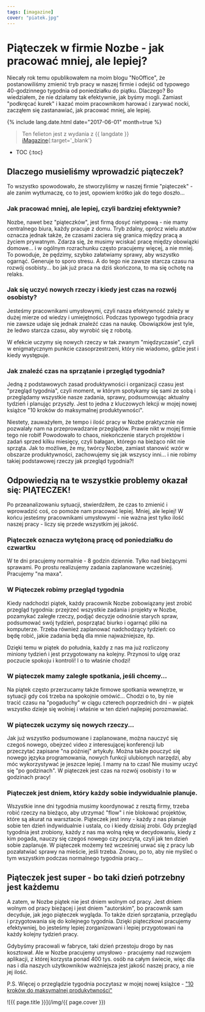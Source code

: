```yaml
---
tags: [imagazine]
cover: "piatek.jpg"
---
```


# Piąteczek w firmie Nozbe - jak pracować mniej, ale lepiej?

Niecały rok temu opublikowałem na moim blogu "NoOffice", że postanowiliśmy zmienić tryb pracy w naszej firmie i odejść od typowego 40-godzinnego tygodnia od poniedziałku do piątku. Dlaczego? Bo wiedziałem, że nie działamy tak efektywnie, jak byśmy mogli. Zamiast "podkręcać kurek" i kazać moim pracownikom harować i zarywać nocki, zacząłem się zastanawiać, jak pracować mniej, ale lepiej.

<!--More-->

{% include lang.date.html date="2017-06-01" month=true %}

> Ten felieton jest z wydania z {{ langdate }} [iMagazine](https://imagazine.pl){:target='_blank'}

* TOC
{:toc}

## Dlaczego musieliśmy wprowadzić piąteczek?

To wszystko spowodowało, że stworzyliśmy w naszej firmie "piąteczek" - ale zanim wytłumaczę, co to jest, opowiem krótko jak do tego doszło...

### Jak pracować mniej, ale lepiej, czyli bardziej efektywnie?

Nozbe, nawet bez "piąteczków", jest firmą dosyć nietypową - nie mamy centralnego biura, każdy pracuje z domu. Tryb zdalny, oprócz wielu atutów oznacza jednak także, że czasami zaciera się granica między pracą a życiem prywatnym. Zdarza się, że musimy wciskać pracę między obowiązki domowe... i w ogólnym rozrachunku często pracujemy więcej, a nie mniej. To powoduje, że pędzimy, szybko załatwiamy sprawy, aby wszystko ogarnąć. Generuje to sporo stresu. A do tego nie zawsze starcza czasu na rozwój osobisty... bo jak już praca na dziś skończona, to ma się ochotę na relaks.

### Jak się uczyć nowych rzeczy i kiedy jest czas na rozwój osobisty?

Jesteśmy pracownikami umysłowymi, czyli nasza efektywność zależy w dużej mierze od wiedzy i umiejętności. Podczas typowego tygodnia pracy nie zawsze udaje się jednak znaleźć czas na naukę. Obowiązków jest tyle, że ledwo starcza czasu, aby wyrobić się z robotą.

W efekcie uczymy się nowych rzeczy w tak zwanym "międzyczasie", czyli w enigmatycznym punkcie czasoprzestrzeni, który nie wiadomo, gdzie jest i kiedy występuje.

### Jak znaleźć czas na sprzątanie i przegląd tygodnia?

Jedną z podstawowych zasad produktywności i organizacji czasu jest "przegląd tygodnia", czyli moment, w którym spotykamy się sami ze sobą i przeglądamy wszystkie nasze zadania, sprawy, podsumowując aktualny tydzień i planując przyszły. Jest to jedna z kluczowych lekcji w mojej nowej książce "10 kroków do maksymalnej produktywności".

Niestety, zauważyłem, że tempo i ilość pracy w Nozbe praktycznie nie pozwalały nam na przeprowadzanie przeglądów. Prawie nikt w mojej firmie tego nie robił! Powodowało to chaos, niekończenie starych projektów i zadań sprzed kilku miesięcy, czyli bałagan, którego na bieżąco nikt nie sprząta. Jak to możliwe, że my, twórcy Nozbe, zamiast stanowić wzór w obszarze produktywności, zachowujemy się jak wszyscy inni... i nie robimy takiej podstawowej rzeczy jak przegląd tygodnia?!

## Odpowiedzią na te wszystkie problemy okazał się: PIĄTECZEK!

Po przeanalizowaniu sytuacji, stwierdziłem, że czas to zmienić i wprowadzić coś, co pomoże nam pracować lepiej. Mniej, ale lepiej! W końcu jesteśmy pracownikami umysłowymi - nie ważna jest tylko ilość naszej pracy - liczy się przede wszystkim jej jakość.

### Piąteczek oznacza wytężoną pracę od poniedziałku do czwartku

W te dni pracujemy normalnie - 8 godzin dziennie. Tylko nad bieżącymi sprawami. Po prostu realizujemy zadania zaplanowane wcześniej. Pracujemy "na maxa".

### W Piąteczek robimy przegląd tygodnia

Kiedy nadchodzi piątek, każdy pracownik Nozbe zobowiązany jest zrobić przegląd tygodnia: przejrzeć wszystkie zadania i projekty w Nozbe, pozamykać zaległe rzeczy, podjąć decyzje odnośnie starych spraw, podsumować swój tydzień, posprzątać biurko i ogarnąć pliki na komputerze. Trzeba również zaplanować nadchodzący tydzień: co będę robić, jakie zadania będą dla mnie najważniejsze, itp.

Dzięki temu w piątek do południa, każdy z nas ma już rozliczony miniony tydzień i jest przygotowany na kolejny. Przynosi to ulgę oraz poczucie spokoju i kontroli! I o to właśnie chodzi!

### W piąteczek mamy zaległe spotkania, jeśli chcemy...

Na piątek często przerzucamy także firmowe spotkania wewnętrze, w sytuacji gdy coś trzeba na spokojnie omówić... Chodzi o to, by nie tracić czasu na "pogaduchy" w ciągu czterech poprzednich dni - w piątek wszystko dzieje się wolniej i właśnie w ten dzień najlepiej porozmawiać.

### W piąteczek uczymy się nowych rzeczy...

Jak już wszystko podsumowane i zaplanowane, można nauczyć się czegoś nowego, obejrzeć video z interesującej konferencji lub przeczytać zapisane "na później" artykuły. Można także pouczyć się nowego języka programowania, nowych funkcji ulubionych narzędzi, aby móc wykorzystywać je jeszcze lepiej. I mamy na to czas! Nie musimy uczyć się "po godzinach". W piąteczek jest czas na rozwój osobisty i to w godzinach pracy!

### Piąteczek jest dniem, który każdy sobie indywidualnie planuje.

Wszystkie inne dni tygodnia musimy koordynować z resztą firmy, trzeba robić rzeczy na bieżąco, aby utrzymać "flow" i nie blokować projektów, które są akurat na warsztacie. Piąteczek jest inny - każdy z nas planuje sobie ten dzień indywidualnie i ustala, co i kiedy dzisiaj zrobi. Gdy przegląd tygodnia jest zrobiony, każdy z nas ma wolną rękę w decydowaniu, kiedy z kim pogada, nauczy się czegoś nowego czy poczyta, czyli jak ten dzień sobie zaplanuje. W piąteczek możemy też wcześniej urwać się z pracy lub pozałatwiać sprawy na mieście, jeśli trzeba. Znowu, po to, aby nie myśleć o tym wszystkim podczas normalnego tygodnia pracy...

## Piąteczek jest super - bo taki dzień potrzebny jest każdemu

A zatem, w Nozbe piątek nie jest dniem wolnym od pracy. Jest dniem wolnym od pracy bieżącej i jest dniem "autorskim", bo pracownik sam decyduje, jak jego piąteczek wygląda. To także dzień sprzątania, przeglądu i przygotowania się do kolejnego tygodnia. Dzięki piąteczkowi pracujemy efektywniej, bo jesteśmy lepiej zorganizowani i lepiej przygotowani na każdy kolejny tydzień pracy.

Gdybyśmy pracowali w fabryce, taki dzień przestoju drogo by nas kosztował. Ale w Nozbe pracujemy umysłowo - pracujemy nad rozwojem aplikacji, z której korzysta ponad 400 tys. osób na całym świecie, więc dla nas i dla naszych użytkowników ważniejsza jest jakość naszej pracy, a nie jej ilość.

P.S. Więcej o przeglądzie tygodnia poczytasz w mojej nowej książce - ["10 kroków do maksymalnej produkytwności"](https://kursproduktywnosci.pl)

![{{ page.title }}](/img/{{ page.cover }})

[n]: https://nozbe.com/pl/?a=mike